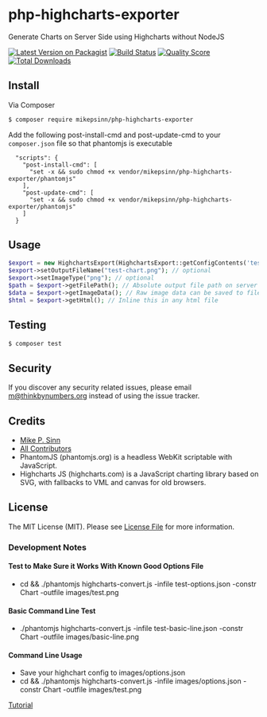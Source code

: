# php-highcharts-exporter

Generate Charts on Server Side using Highcharts without NodeJS

[![Latest Version on Packagist][ico-version]][link-packagist]
[![Build Status][ico-travis]][link-travis]
[![Quality Score][ico-code-quality]][link-code-quality]
[![Total Downloads][ico-downloads]][link-downloads]


## Install

Via Composer

``` bash
$ composer require mikepsinn/php-highcharts-exporter
```

Add the following post-install-cmd and post-update-cmd to your `composer.json` file so that phantomjs is executable

```
  "scripts": {
    "post-install-cmd": [
      "set -x && sudo chmod +x vendor/mikepsinn/php-highcharts-exporter/phantomjs"
    ],
    "post-update-cmd": [
      "set -x && sudo chmod +x vendor/mikepsinn/php-highcharts-exporter/phantomjs"
    ]
  }
```

## Usage

``` php
$export = new HighchartsExport(HighchartsExport::getConfigContents('test-basic-line'));
$export->setOutputFileName("test-chart.png"); // optional
$export->setImageType("png"); // optional
$path = $export->getFilePath(); // Absolute output file path on server
$data = $export->getImageData(); // Raw image data can be saved to file
$html = $export->getHtml(); // Inline this in any html file
```

## Testing

``` bash
$ composer test
```

## Security

If you discover any security related issues, please email m@thinkbynumbers.org instead of using the issue tracker.

## Credits

- [Mike P. Sinn][link-author]
- [All Contributors][link-contributors]
- PhantomJS (phantomjs.org) is a headless WebKit scriptable with JavaScript.
- Highcharts JS (highcharts.com) is a JavaScript charting library based on SVG, with fallbacks to VML and canvas for old browsers.

## License

The MIT License (MIT). Please see [License File](LICENSE.md) for more information.

[ico-version]: https://img.shields.io/packagist/v/mikepsinn/php-highcharts-exporter.svg?style=flat-square
[ico-license]: https://img.shields.io/badge/license-MIT-brightgreen.svg?style=flat-square
[ico-travis]: https://img.shields.io/travis/mikepsinn/php-highcharts-exporter/master.svg?style=flat-square
[ico-scrutinizer]: https://img.shields.io/scrutinizer/coverage/g/mikepsinn/php-highcharts-exporter.svg?style=flat-square
[ico-code-quality]: https://img.shields.io/scrutinizer/g/mikepsinn/php-highcharts-exporter.svg?style=flat-square
[ico-downloads]: https://img.shields.io/packagist/dt/mikepsinn/php-highcharts-exporter.svg?style=flat-square

[link-packagist]: https://packagist.org/packages/mikepsinn/php-highcharts-exporter
[link-travis]: https://travis-ci.org/mikepsinn/php-highcharts-exporter
[link-scrutinizer]: https://scrutinizer-ci.com/g/mikepsinn/php-highcharts-exporter/code-structure
[link-code-quality]: https://scrutinizer-ci.com/g/mikepsinn/php-highcharts-exporter
[link-downloads]: https://packagist.org/packages/mikepsinn/php-highcharts-exporter
[link-author]: https://github.com/mikepsinn
[link-contributors]: ../../contributors


### Development Notes

#### Test to Make Sure it Works With Known Good Options File

-  cd <REPO> && ./phantomjs highcharts-convert.js -infile test-options.json -constr Chart -outfile images/test.png

#### Basic Command Line Test

- ./phantomjs highcharts-convert.js -infile test-basic-line.json -constr Chart -outfile images/basic-line.png

#### Command Line Usage

- Save your highchart config to images/options.json
- cd <REPO> && ./phantomjs highcharts-convert.js -infile images/options.json -constr Chart -outfile images/test.png

[Tutorial](http://kodeinfo.com/post/generate-charts-on-server-side-using-highcharts)

